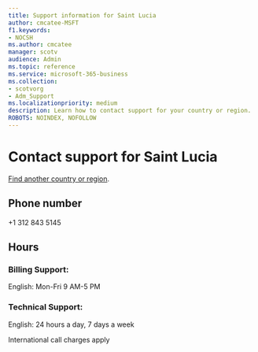 ```yaml
---                                
title: Support information for Saint Lucia
author: cmcatee-MSFT
f1.keywords:
- NOCSH
ms.author: cmcatee
manager: scotv
audience: Admin
ms.topic: reference
ms.service: microsoft-365-business
ms.collection: 
- scotvorg
- Adm_Support
ms.localizationpriority: medium
description: Learn how to contact support for your country or region.
ROBOTS: NOINDEX, NOFOLLOW
---
```


# Contact support for Saint Lucia

[Find another country or region](../get-help-support.md).

## Phone number
+1 312 843 5145

## Hours
### Billing Support:

English: Mon-Fri 9 AM-5 PM

### Technical Support:

English: 24 hours a day, 7 days a week

International call charges apply
